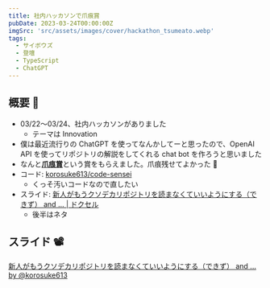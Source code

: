 ```yaml
---
title: 社内ハッカソンで爪痕賞
pubDate: 2023-03-24T00:00:00Z
imgSrc: 'src/assets/images/cover/hackathon_tsumeato.webp'
tags: 
  - サイボウズ
  - 登壇
  - TypeScript
  - ChatGPT
---
```


## 概要 🤗

- 03/22〜03/24、社内ハッカソンがありました
  - テーマは Innovation
- 僕は最近流行りの ChatGPT を使ってなんかしてーと思ったので、OpenAI API を使ってリポジトリの解説をしてくれる chat bot を作ろうと思いました
- なんと[**爪痕賞**](https://twitter.com/Shitimi_613/status/1639200384815362049)という賞をもらえました。爪痕残せてよかった 🎉
- コード: [korosuke613/code-sensei](https://github.com/korosuke613/code-sensei)
  - くっそ汚いコードなので直したい
- スライド: [新人がもうクソデカリポジトリを読まなくていいようにする（できず） and ... | ドクセル](https://www.docswell.com/s/korosuke613/Z1JJ73-2023-03-27-hackathon-2023-kiba)
  - 後半はネタ

## スライド 📽

<script async class="docswell-embed" src="https://www.docswell.com/assets/libs/docswell-embed/docswell-embed.min.js" data-src="https://www.docswell.com/slide/Z1JJ73/embed" data-aspect="0.5625"></script><div class="docswell-link"><a href="https://www.docswell.com/s/korosuke613/Z1JJ73-2023-03-27-hackathon-2023-kiba">新人がもうクソデカリポジトリを読まなくていいようにする（できず） and ... by @korosuke613</a></div>